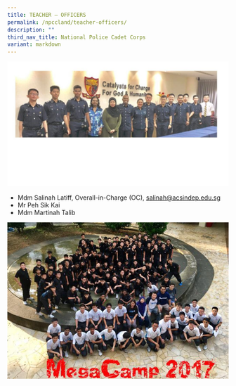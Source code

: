 ```yaml
---
title: TEACHER – OFFICERS
permalink: /npccland/teacher-officers/
description: ""
third_nav_title: National Police Cadet Corps
variant: markdown
---
```

![](/images/TEACHER-OFFICERS-1024x576.jpg)      

*   Mdm Salinah Latiff, Overall-in-Charge (OC), [salinah@acsindep.edu.sg](mailto:salinah@acsindep.edu.sg)
*   Mr Peh Sik Kai 
*   Mdm Martinah Talib

![](/images/MEGACAMP-GRP-FOTO.jpg)